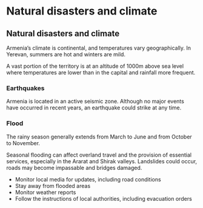 # Natural disasters and climate

## Natural disasters and climate

Armenia’s climate is continental, and temperatures vary geographically. In Yerevan, summers are hot and winters are mild.

A vast portion of the territory is at an altitude of 1000m above sea level where temperatures are lower than in the capital and rainfall more frequent.

### Earthquakes

Armenia is located in an active seismic zone. Although no major events have occurred in recent years, an earthquake could strike at any time.

### Flood

The rainy season generally extends from March to June and from October to November.

Seasonal flooding can affect overland travel and the provision of essential services, especially in the Ararat and Shirak valleys. Landslides could occur, roads may become impassable and bridges damaged.

* Monitor local media for updates, including road conditions
* Stay away from flooded areas
* Monitor weather reports
* Follow the instructions of local authorities, including evacuation orders